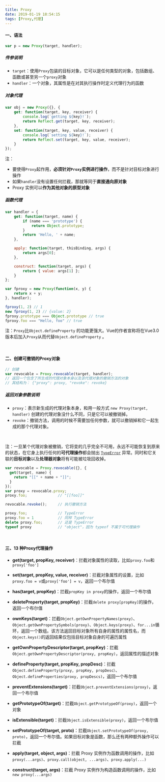 ```yaml
---
title: Proxy
date: 2019-01-19 18:54:15
tags: [Proxy,代理]
---
```


#### 一、语法

```javascript
var p = new Proxy(target, handler);
```

##### 传参说明

- `target`：使用`Proxy`包装的目标对象，它可以是任何类型的对象，包括数组、函数或甚至另一个`proxy`对象
- `handler`：一个对象，其属性是在对其执行操作时定义代理行为的函数

##### 对象代理

```javascript
var obj = new Proxy({}, {
    get: function(target, key, receiver) {
        console.log(`getting ${key}!`);
        return Reflect.get(target, key, receiver);
    },
    set: function(target, key, value, receiver) {
        console.log(`setting ${key}!`);
        return Reflect.set(target, key, value, receiver);
    }
});
```

注：

- 要使得`Proxy`起作用，**必须针对`Proxy`实例进行操作**，而不是针对目标对象进行操作 
- 如果`handler`没有设置任何拦截，那就等同于**直接通向原对象** 
- Proxy 实例可以**作为其他对象的原型对象** 

##### 函数代理

```javascript
var handler = {
    get: function(target, name) {
        if (name === 'prototype') {
            return Object.prototype;
        }
        return 'Hello, ' + name;
    },

    apply: function(target, thisBinding, args) {
        return args[0];
    },

    construct: function(target, args) {
        return { value: args[1] };
    }
};

var fproxy = new Proxy(function(x, y) {
    return x + y;
}, handler);

fproxy(1, 2) // 1
new fproxy(1, 2) // {value: 2}
fproxy.prototype === Object.prototype // true
fproxy.foo === "Hello, foo" // true
```

注：`Proxy`比`Object.defineProperty` 的功能更强大。Vue的作者宣称将在Vue3.0版本后加入`Proxy`从而代替`Object.defineProperty` 。

<!--more-->

<br/>

#### 二、创建可撤销的Proxy对象 

```javascript
// 创建
var revocable = Proxy.revocable(target, handler);
// 返回一个包含了所生成的代理对象本身以及该代理对象的撤销方法的对象
// 其结构为： {"proxy": proxy, "revoke": revoke}
```

##### 返回对象参数说明

- `proxy`：表示新生成的代理对象本身，和用一般方式 `new Proxy(target, handler)` 创建的代理对象没什么不同，只是它可以被撤销掉。
- `revoke`：撤销方法，调用的时候不需要加任何参数，就可以撤销掉和它一起生成的那个代理对象。

<br/>

注：一旦某个代理对象被撤销，它将变的几乎完全不可用，永远不可能恢复到原来的状态，在它身上执行任何的**可代理操作**都会抛出 [`TypeError`](https://developer.mozilla.org/zh-CN/docs/Web/JavaScript/Reference/Global_Objects/TypeError) 异常。同时和它关联的**目标对象**以及**处理器对象**将有可能被垃圾回收掉。

```javascript
var revocable = Proxy.revocable({}, {
  get(target, name) {
    return "[[" + name + "]]";
  }
});
var proxy = revocable.proxy;
proxy.foo;              // "[[foo]]"

revocable.revoke();     // 执行撤销方法

proxy.foo;              // TypeError
proxy.foo = 1           // 同样 TypeError
delete proxy.foo;       // 还是 TypeError
typeof proxy            // "object"，因为 typeof 不属于可代理操作
```

<br/>

#### 三、13 种Proxy代理操作

- **get(target, propKey, receiver)**：拦截对象属性的读取，比如`proxy.foo`和`proxy['foo']` 



- **set(target, propKey, value, receiver)**：拦截对象属性的设置，比如`proxy.foo = v`或`proxy['foo'] = v`，返回一个布尔值 



- **has(target, propKey)**：拦截`propKey in proxy`的操作，返回一个布尔值



- **deleteProperty(target, propKey)**：拦截`delete proxy[propKey]`的操作，返回一个布尔值



- **ownKeys(target)**：拦截`Object.getOwnPropertyNames(proxy)`、`Object.getOwnPropertySymbols(proxy)`、`Object.keys(proxy)`、`for...in`循环，返回一个数组。该方法返回目标对象所有自身的属性的属性名，而`Object.keys()`的返回结果仅包括目标对象自身的可遍历属性



- **getOwnPropertyDescriptor(target, propKey)**：拦截`Object.getOwnPropertyDescriptor(proxy, propKey)`，返回属性的描述对象



- **defineProperty(target, propKey, propDesc)**：拦截`Object.defineProperty(proxy, propKey, propDesc）`、`Object.defineProperties(proxy, propDescs)`，返回一个布尔值



- **preventExtensions(target)**：拦截`Object.preventExtensions(proxy)`，返回一个布尔值



- **getPrototypeOf(target)**：拦截`Object.getPrototypeOf(proxy)`，返回一个对象



- **isExtensible(target)**：拦截`Object.isExtensible(proxy)`，返回一个布尔值



- **setPrototypeOf(target, proto)**：拦截`Object.setPrototypeOf(proxy, proto)`，返回一个布尔值。如果目标对象是函数，那么还有两种额外操作可以拦截



- **apply(target, object, args)**：拦截 Proxy 实例作为函数调用的操作，比如`proxy(...args)`、`proxy.call(object, ...args)`、`proxy.apply(...)`



- **construct(target, args)**：拦截 Proxy 实例作为构造函数调用的操作，比如`new proxy(...args)` 

<br/>

